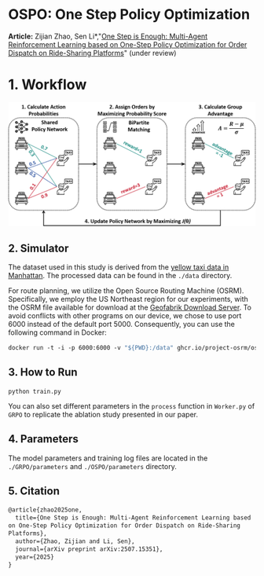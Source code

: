 # OSPO: One Step Policy Optimization

**Article:** Zijian Zhao, Sen Li*,"[One Step is Enough: Multi-Agent Reinforcement Learning based on One-Step Policy Optimization for Order Dispatch on Ride-Sharing Platforms](https://arxiv.org/abs/2507.15351)" (under review)

# 1. Workflow

![](./img/main.png)



## 2. Simulator

The dataset used in this study is derived from the [yellow taxi data in Manhattan](https://www.nyc.gov/site/tlc/about/tlc-trip-record-data.page). The processed data can be found in the `./data` directory.

For route planning, we utilize the Open Source Routing Machine (OSRM). Specifically, we employ the US Northeast region for our experiments, with the OSRM file available for download at the [Geofabrik Download Server](https://download.geofabrik.de/north-america/us-northeast.html). To avoid conflicts with other programs on our device, we chose to use port 6000 instead of the default port 5000. Consequently, you can use the following command in Docker:

```dockerfile
docker run -t -i -p 6000:6000 -v "${PWD}:/data" ghcr.io/project-osrm/osrm-backend osrm-routed --algorithm mld /data/us-northeast-latest.osrm -p 6000
```



## 3. How to Run

```shell
python train.py
```

You can also set different parameters in the `process` function in `Worker.py` of `GRPO` to replicate the ablation study presented in our paper.



## 4. Parameters

The model parameters and training log files are located in the `./GRPO/parameters` and `./OSPO/parameters` directory.



## 5. Citation

```
@article{zhao2025one,
  title={One Step is Enough: Multi-Agent Reinforcement Learning based on One-Step Policy Optimization for Order Dispatch on Ride-Sharing Platforms},
  author={Zhao, Zijian and Li, Sen},
  journal={arXiv preprint arXiv:2507.15351},
  year={2025}
}
```

